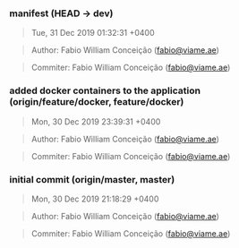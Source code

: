 ### manifest (HEAD -> dev)
>Tue, 31 Dec 2019 01:32:31 +0400

>Author: Fabio William Conceição (fabio@viame.ae)

>Commiter: Fabio William Conceição (fabio@viame.ae)




### added docker containers to the application (origin/feature/docker, feature/docker)
>Mon, 30 Dec 2019 23:39:31 +0400

>Author: Fabio William Conceição (fabio@viame.ae)

>Commiter: Fabio William Conceição (fabio@viame.ae)




### initial commit (origin/master, master)
>Mon, 30 Dec 2019 21:18:29 +0400

>Author: Fabio William Conceição (fabio@viame.ae)

>Commiter: Fabio William Conceição (fabio@viame.ae)




